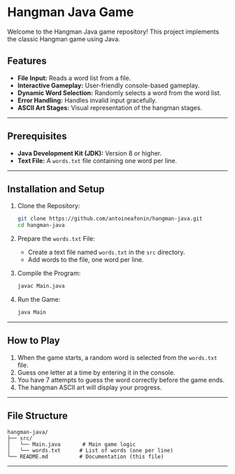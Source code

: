 # Hangman Java Game

Welcome to the Hangman Java game repository! This project implements the classic Hangman game using Java.

## Features
- **File Input:** Reads a word list from a file.
- **Interactive Gameplay:** User-friendly console-based gameplay.
- **Dynamic Word Selection:** Randomly selects a word from the word list.
- **Error Handling:** Handles invalid input gracefully.
- **ASCII Art Stages:** Visual representation of the hangman stages.

---

## Prerequisites

- **Java Development Kit (JDK):** Version 8 or higher.
- **Text File:** A `words.txt` file containing one word per line.

---

## Installation and Setup

1. Clone the Repository:
   ```bash
   git clone https://github.com/antoineafonin/hangman-java.git
   cd hangman-java
   ```

2. Prepare the `words.txt` File:
   - Create a text file named `words.txt` in the `src` directory.
   - Add words to the file, one word per line.

3. Compile the Program:
   ```bash
   javac Main.java
   ```

4. Run the Game:
   ```bash
   java Main
   ```

---

## How to Play

1. When the game starts, a random word is selected from the `words.txt` file.
2. Guess one letter at a time by entering it in the console.
3. You have 7 attempts to guess the word correctly before the game ends.
4. The hangman ASCII art will display your progress.

---

## File Structure

```
hangman-java/
├── src/
│   └── Main.java       # Main game logic
│   └── words.txt      # List of words (one per line)
└── README.md          # Documentation (this file)
```

---

